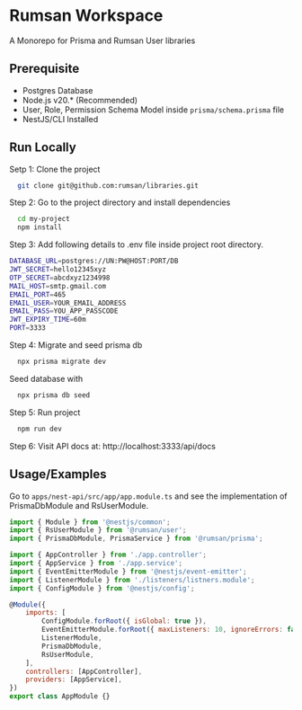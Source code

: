 # Rumsan Workspace

A Monorepo for Prisma and Rumsan User libraries

## Prerequisite

- Postgres Database
- Node.js v20.\* (Recommended)
- User, Role, Permission Schema Model inside `prisma/schema.prisma` file
- NestJS/CLI Installed

## Run Locally

Setp 1: Clone the project

```bash
  git clone git@github.com:rumsan/libraries.git
```

Step 2: Go to the project directory and install dependencies

```bash
  cd my-project
  npm install
```

Step 3: Add following details to .env file inside project root directory.

```bash
DATABASE_URL=postgres://UN:PW@HOST:PORT/DB
JWT_SECRET=hello12345xyz
OTP_SECRET=abcdxyz1234998
MAIL_HOST=smtp.gmail.com
EMAIL_PORT=465
EMAIL_USER=YOUR_EMAIL_ADDRESS
EMAIL_PASS=YOU_APP_PASSCODE
JWT_EXPIRY_TIME=60m
PORT=3333
```

Step 4: Migrate and seed prisma db

```bash
  npx prisma migrate dev
```

Seed database with

```bash
  npx prisma db seed
```

Step 5: Run project

```bash
  npm run dev
```

Step 6: Visit API docs at: http://localhost:3333/api/docs

## Usage/Examples

Go to `apps/nest-api/src/app/app.module.ts` and see the implementation of PrismaDbModule and RsUserModule.

```javascript
import { Module } from '@nestjs/common';
import { RsUserModule } from '@rumsan/user';
import { PrismaDbModule, PrismaService } from '@rumsan/prisma';

import { AppController } from './app.controller';
import { AppService } from './app.service';
import { EventEmitterModule } from '@nestjs/event-emitter';
import { ListenerModule } from './listeners/listners.module';
import { ConfigModule } from '@nestjs/config';

@Module({
	imports: [
		ConfigModule.forRoot({ isGlobal: true }),
		EventEmitterModule.forRoot({ maxListeners: 10, ignoreErrors: false }),
		ListenerModule,
		PrismaDbModule,
		RsUserModule,
	],
	controllers: [AppController],
	providers: [AppService],
})
export class AppModule {}
```

